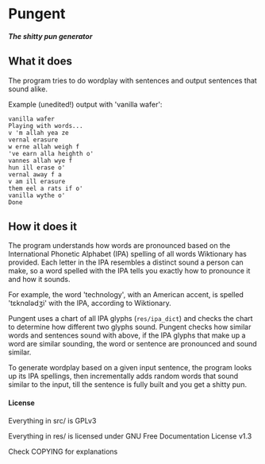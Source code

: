 # Pungent
##### The shitty pun generator

## What it does
The program tries to do wordplay with sentences and output sentences that sound alike.

Example (unedited!) output with 'vanilla wafer':
```
vanilla wafer 
Playing with words...
v 'm allah yea ze 
vernal erasure 
w erne allah weigh f 
've earn alla heighth o' 
vannes allah wye f 
hun ill erase o' 
vernal away f a 
v am ill erasure 
them eel a rats if o' 
vanilla wythe o' 
Done
```
## How it does it
The program understands how words are pronounced based on the International Phonetic Alphabet (IPA) spelling of all words Wiktionary has provided.
Each letter in the IPA resembles a distinct sound a person can make, so a word spelled with the IPA tells you exactly how to pronounce it and how it sounds.

For example, the word 'technology', with an American accent, is spelled 'tɛknɑlədʒi' with the IPA, according to Wiktionary.

Pungent uses a chart of all IPA glyphs (`res/ipa_dict`) and checks the chart to determine how different two glyphs sound.
Pungent checks how similar words and sentences sound with above, if the IPA glyphs that make up a word are similar sounding, the word or sentence are pronounced and sound similar.

To generate wordplay based on a given input sentence, the program looks up its IPA spellings, then incrementally adds random words that sound similar to the input, till the sentence is fully built and you get a shitty pun.
#### License
Everything in src/ is GPLv3

Everything in res/ is licensed under GNU Free Documentation License v1.3

Check COPYING for explanations




